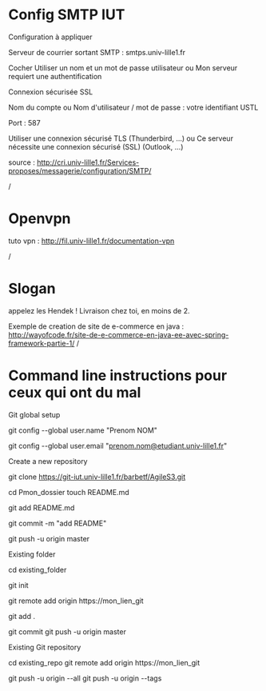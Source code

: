 # Config SMTP IUT

Configuration à appliquer

Serveur de courrier sortant SMTP : smtps.univ-lille1.fr

Cocher Utiliser un nom et un mot de passe utilisateur ou Mon serveur requiert une authentification

Connexion sécurisée SSL

Nom du compte ou Nom d'utilisateur / mot de passe :  votre identifiant USTL

Port : 587

Utiliser une connexion sécurisé TLS (Thunderbird, ...) ou Ce serveur nécessite une connexion sécurisé (SSL) (Outlook, ...)

source : http://cri.univ-lille1.fr/Services-proposes/messagerie/configuration/SMTP/

/
# Openvpn

tuto vpn : http://fil.univ-lille1.fr/documentation-vpn

/
# Slogan

appelez les Hendek !
Livraison chez toi, en moins de 2.

Exemple de creation de site de e-commerce en java : http://wayofcode.fr/site-de-e-commerce-en-java-ee-avec-spring-framework-partie-1/
/


# Command line instructions pour ceux qui ont du mal


Git global setup 

git config --global user.name "Prenom NOM" 


git config --global user.email "prenom.nom@etudiant.univ-lille1.fr" 



Create a new repository 

git clone https://git-iut.univ-lille1.fr/barbetf/AgileS3.git 

cd Pmon_dossier touch README.md 

git add README.md 

git commit -m "add README" 

git push -u origin master 


Existing folder 

cd existing_folder 


git init 

git remote add origin https://mon_lien_git



git add . 


git commit git push -u origin master 



Existing Git repository 



cd existing_repo git remote add origin https://mon_lien_git


git push -u origin --all git push -u origin --tags

